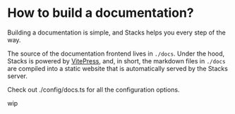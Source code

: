 # How to build a documentation?

Building a documentation is simple, and Stacks helps you every step of the way.

The source of the documentation frontend lives in `./docs`. Under the hood, Stacks is powered by [VitePress](https://vitepress.vuejs.org/), and, in short, the markdown files in `./docs` are compiled into a static website that is automatically served by the Stacks server.

Check out ./config/docs.ts for all the configuration options.

wip
